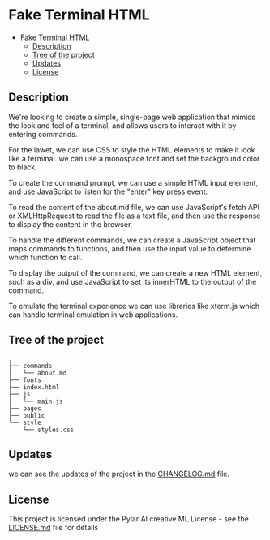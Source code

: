 # Fake Terminal HTML

- [Fake Terminal HTML](#fake-terminal-html)
  - [Description](#description)
  - [Tree of the project](#tree-of-the-project)
  - [Updates](#updates)
  - [License](#license)


## Description

We're looking to create a simple, single-page web application that mimics the look and feel of a terminal, and allows users to interact with it by entering commands.

For the lawet, we can use CSS to style the HTML elements to make it look like a terminal. we can use a monospace font and set the background color to black.

To create the command prompt, we can use a simple HTML input element, and use JavaScript to listen for the "enter" key press event.

To read the content of the about.md file, we can use JavaScript's fetch API or XMLHttpRequest to read the file as a text file, and then use the response to display the content in the browser.

To handle the different commands, we can create a JavaScript object that maps commands to functions, and then use the input value to determine which function to call.

To display the output of the command, we can create a new HTML element, such as a div, and use JavaScript to set its innerHTML to the output of the command.

To emulate the terminal experience we can use libraries like xterm.js which can handle terminal emulation in web applications.


## Tree of the project

```
.
├── commands
│   └── about.md
├── fonts
├── index.html
├── js
│   └── main.js
├── pages
├── public
└── style
    └── styles.css
```


## Updates

we can see the updates of the project in the [CHANGELOG.md](CHANGELOG.md) file.


## License

This project is licensed under the Pylar AI creative ML License - see the [LICENSE.md](LICENSE.md) file for details